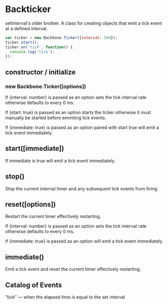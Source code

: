 # Backticker

setInterval's older brother. A class for creating objects that emit a tick event at a defined interval. 

```js
var ticker = new Backbone.Ticker({interval: 500});
ticker.start();
ticker.on('tick', function() {
  console.log('tick');
});
```

## constructor / initialize
### new Backbone.Ticker([options])

If {interval: number} is passed as an option sets the tick interval rate otherwise defaults to every 0 ms.

If {start: true} is passed as an option starts the ticker otherwise it must manually be started before emmiting tick events.

If {immediate: true} is passed as an option paired with start true will emit a tick event immediately.

## start([immediate])

If immediate is true will emit a tick event immediately.

## stop()

Stop the current internal timer and any subsequent tick events from firing.

## reset([options])

Restart the current timer effectively restarting.

If {interval: number} is passed as an option sets the tick interval rate otherwise defaults to every 0 ms.

If {immediate: true} is passed as an option will emit a tick event immediately.

## immediate()

Emit a tick event and reset the current timer effectively restarting.

## Catalog of Events
"tick" — when the elapsed time is equal to the set interval
